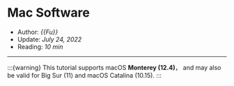 # Mac Software

- Author: *{{Fu}}*
- Update: *July 24, 2022*
- Reading: *10 min*

---

:::{warning}
This tutorial supports macOS **Monterey (12.4)**， and may also be valid for Big Sur (11) and macOS Catalina (10.15). 
:::


## 